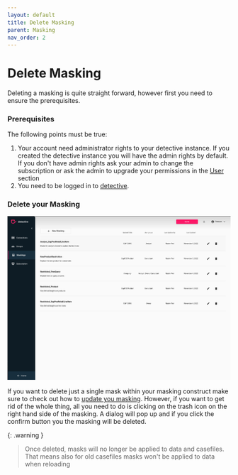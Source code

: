 ```yaml
---
layout: default
title: Delete Masking
parent: Masking
nav_order: 2
---
```


# Delete Masking
Deleting a masking is quite straight forward, however first you need to ensure the prerequisites. 

### Prerequisites
The following points must be true:
1. Your account need administrator rights to your detective instance. If you created the detective instance you will have the admin rights by default. If you don't have admin rights ask your admin to change the subscription or ask the admin to upgrade your permissions in the [User](../usergroups.html) section
2. You need to be logged in to [detective](https://detective.solutions/login).

### Delete your Masking

![Delete Masking](../assets/gifs/maskings/DeleteMasking.gif)

If you want to delete just a single mask within your masking construct make sure to check out how to [update you masking](./update.html).
However, if you want to get rid of the whole thing, all you need to do is clicking on the trash icon on the right hand side of the masking.
A dialog will pop up and if you click the confirm button you the masking will be deleted.

{: .warning }
> Once deleted, masks will no longer be applied to data and casefiles. That means also for old casefiles masks won't be applied to data when reloading
